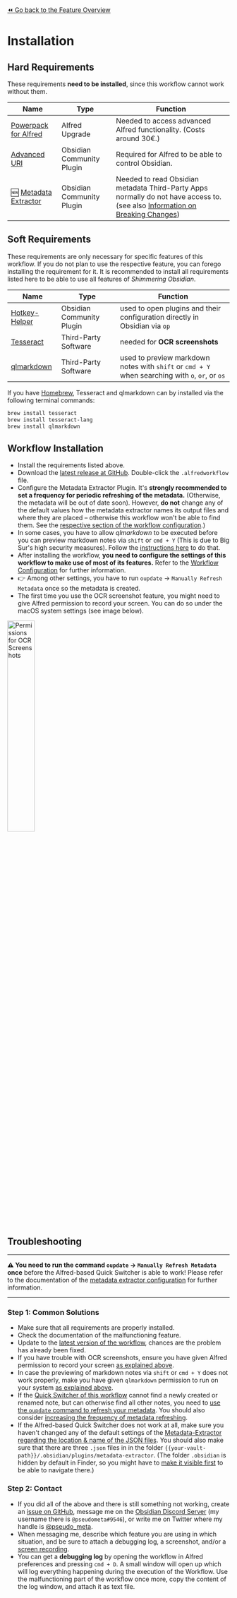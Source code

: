 [⏪ Go back to the Feature Overview](https://github.com/chrisgrieser/shimmering-obsidian/blob/main/README.md#feature-overview)

# Installation

## Hard Requirements
These requirements **need to be installed**, since this workflow cannot work without them.

| Name                                                                       | Type                      | Function                                                                                                                                                                          |
| -------------------------------------------------------------------------- | ------------------------- | --------------------------------------------------------------------------------------------------------------------------------------------------------------------------------- |
| [Powerpack for Alfred](https://www.alfredapp.com/powerpack/)               | Alfred Upgrade            | Needed to access advanced Alfred functionality. (Costs around 30€.)                                                                                                               |
| [Advanced URI](https://github.com/Vinzent03/obsidian-advanced-uri)         | Obsidian Community Plugin | Required for Alfred to be able to control Obsidian.                                                                                                                               |
| 🆕 [Metadata Extractor](https://github.com/kometenstaub/metadata-extractor) | Obsidian Community Plugin | Needed to read Obsidian metadata Third-Party Apps normally do not have access to. (see also [Information on Breaking Changes](Breaking%20Changes.md#New-Requirement)) |

## Soft Requirements
These requirements are only necessary for specific features of this workflow. If you do not plan to use the respective feature, you can forego installing the requirement for it. It is recommended to install all requirements listed here to be able to use all features of _Shimmering Obsidian_.

| Name                                                                   | Type                      | Function                                                                                        |
| ---------------------------------------------------------------------- | ------------------------- | ----------------------------------------------------------------------------------------------- |
| [Hotkey-Helper](https://github.com/pjeby/hotkey-helper)                | Obsidian Community Plugin | used to open plugins and their configuration directly in Obsidian via `op`                      |
| [Tesseract](https://tesseract-ocr.github.io/tessdoc/Installation.html) | Third-Party Software      | needed for **OCR screenshots**                                                                  |
| [qlmarkdown](https://github.com/toland/qlmarkdown/)                    | Third-Party Software      | used to preview markdown notes with `shift` or `cmd + Y` when searching with `o`, `or`, or `os` |

If you have [Homebrew](https://brew.sh/), Tesseract and qlmarkdown can by installed via the following terminal commands:

```bash
brew install tesseract
brew install tesseract-lang
brew install qlmarkdown
```

## Workflow Installation
- Install the requirements listed above.
- Download the [latest release at GitHub](https://github.com/chrisgrieser/shimmering-obsidian/releases/latest). Double-click the `.alfredworkflow` file.
- Configure the Metadata Extractor Plugin. It's **strongly recommended to set a frequency for periodic refreshing of the metadata.** (Otherwise, the metadata will be out of date soon). However, **do not** change any of the default values how the metadata extractor names its output files and where they are placed – otherwise this workflow won't be able to find them. See the [respective section of the workflow configuration](Workflow%20Configuration.md#Metadata-Extractor-Configuration).)
- In some cases, you have to allow _qlmarkdown_ to be executed before you can preview markdown notes via `shift` or `cmd + Y` (This is due to Big Sur's high security measures). Follow the [instructions here](https://github.com/toland/qlmarkdown/issues/98#issuecomment-607733093) to do that.
- After installing the workflow, **you need to configure the settings of this workflow to make use of most of its features.** Refer to the [Workflow Configuration](Workflow%20Configuration.md) for further information.
- 👉 Among other settings, you have to run `oupdate` → `Manually Refresh Metadata` once so the metadata is created.
- The first time you use the OCR screenshot feature, you might need to give Alfred permission to record your screen. You can do so under the macOS system settings (see image below).

<img src="https://user-images.githubusercontent.com/73286100/131231644-a800c0b0-8dc2-4ae9-bd41-c3937741b94a.png" alt="Permissions for OCR Screenshots" width=35% height=35%>

## Troubleshooting

---

**⚠️ You need to run the command `oupdate` → `Manually Refresh Metadata` once** before the Alfred-based Quick Switcher is able to work! Please refer to the documentation of the [metadata extractor configuration](/Workflow%20Configuration.md#metadata-extractor-configuration) for further information.

---

### Step 1: Common Solutions
- Make sure that all requirements are properly installed.
- Check the documentation of the malfunctioning feature.
- Update to the [latest version of the workflow](https://github.com/chrisgrieser/shimmering-obsidian/releases/latest), chances are the problem has already been fixed.
- If you have trouble with OCR screenshots, ensure you have given Alfred permission to record your screen [as explained above](#-Workflow-Installation).
- In case the previewing of markdown notes via `shift` or `cmd + Y` does not work properly, make you have given `qlmarkdown` permission to run on your system [as explained above](#Workflow-Installation).
- If the [Quick Switcher of this workflow](Alfred-based%20Quick%20Switcher.md) cannot find a newly created or renamed note, but can otherwise find all other notes, you need to [use the `oupdate` command to refresh your metadata](Workflow%20Configuration#Metadata-Extractor-Configuration). You should also consider [increasing the frequency of metadata refreshing](Workflow%20Configuration#Metadata-Extractor-Configuration).
- If the Alfred-based Quick Switcher does not work at all, make sure you haven't changed any of the default settings of the [Metadata-Extractor regarding the location & name of the JSON files](Workflow%20Configuration#Metadata-Extractor-Configuration). You should also make sure that there are three `.json` files in in the folder `{{your-vault-path}}/.obsidian/plugins/metadata-extractor`. (The folder `.obsidian` is hidden by default in Finder, so you might have to [make it visible first](https://www.macworld.co.uk/how-to/show-hidden-files-mac-3520878/) to be able to navigate there.)

### Step 2: Contact
- If you did all of the above and there is still something not working, create an [issue on GitHub](https://github.com/chrisgrieser/shimmering-obsidian/issues), message me on the [Obsidian Discord Server](https://discord.gg/veuWUTm) (my username there is `@pseudometa#9546`), or write me on Twitter where my handle is [@pseudo_meta](https://twitter.com/pseudo_meta).
- When messaging me, describe which feature you are using in which situation, and be sure to attach a debugging log, a screenshot, and/or a [screen recording](https://support.apple.com/guide/quicktime-player/record-your-screen-qtp97b08e666/mac). 
- You can get a **debugging log** by opening the workflow in Alfred preferences and pressing `cmd + D`. A small window will open up which will log everything happening during the execution of the Workflow. Use the malfunctioning part of the workflow once more, copy the content of the log window, and attach it as text file.
